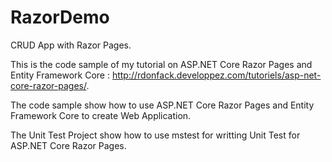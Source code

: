 # RazorDemo
CRUD App with Razor Pages.

This is the code sample of my tutorial on ASP.NET Core Razor Pages and Entity Framework Core : http://rdonfack.developpez.com/tutoriels/asp-net-core-razor-pages/. 

The code sample show how to use ASP.NET Core Razor Pages and Entity Framework Core to create Web Application.

The Unit Test Project show how to use mstest for writting Unit Test for ASP.NET Core Razor Pages. 
